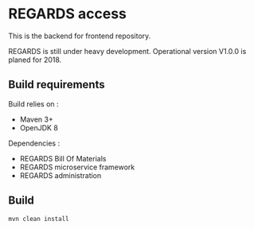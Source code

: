 # REGARDS access

This is the backend for frontend repository.

REGARDS is still under heavy development. Operational version V1.0.0 is planed for 2018.

## Build requirements

Build relies on :
* Maven 3+
* OpenJDK 8

Dependencies : 
* REGARDS Bill Of Materials
* REGARDS microservice framework
* REGARDS administration

## Build

```shell
mvn clean install
```

